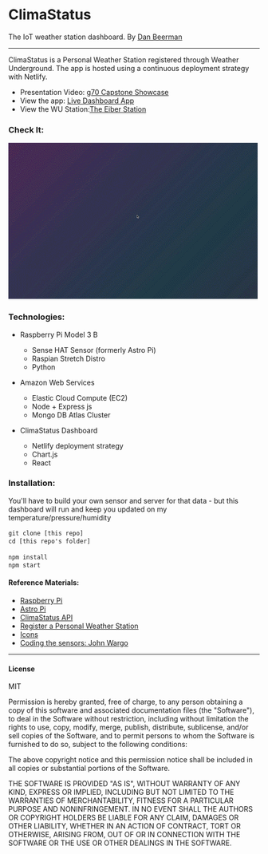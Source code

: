 # ClimaStatus
The IoT weather station dashboard. 
By [Dan Beerman](https://www.danbeerman.com)

---


ClimaStatus is a Personal Weather Station registered through Weather Underground. The app is hosted using a continuous deployment strategy with Netlify. 
- Presentation Video: [g70 Capstone Showcase](https://youtu.be/OQbGKI5RDhY)
- View the app: [Live Dashboard App](http://climastatus.netlify.com/)
- View the WU Station:[The Eiber Station](https://www.wunderground.com/personal-weather-station/dashboard?ID=KCODENVE579)

### Check It:

![Visual Aid](./climaStatus.gif)

### Technologies: 

  * Raspberry Pi Model 3 B
    - Sense HAT Sensor (formerly Astro Pi)
    - Raspian Stretch Distro
    - Python
    
  * Amazon Web Services
    - Elastic Cloud Compute (EC2)
    - Node + Express js
    - Mongo DB Atlas Cluster
    
  * ClimaStatus Dashboard
    - Netlify deployment strategy
    - Chart.js
    - React
    
### Installation:

You'll have to build your own sensor and server for that data - but this dashboard will run and keep you updated on my temperature/pressure/humidity

```
git clone [this repo]
cd [this repo's folder]

npm install
npm start
``` 

#### Reference Materials: 

- [Raspberry Pi](https://www.raspberrypi.org/)
- [Astro Pi](https://astro-pi.org/)
- [ClimaStatus API](https://github.com/lebeerman/ClimaStatus-API)
- [Register a Personal Weather Station](https://www.wunderground.com/personal-weather-station/)
- [Icons](https://www.flaticon.com/)
- [Coding the sensors: John Wargo](https://makezine.com/projects/raspberry-pi-weather-station-mount)

---
#### License

MIT

Permission is hereby granted, free of charge, to any person obtaining a copy of this software and associated documentation files (the "Software"), to deal in the Software without restriction, including without limitation the rights to use, copy, modify, merge, publish, distribute, sublicense, and/or sell copies of the Software, and to permit persons to whom the Software is furnished to do so, subject to the following conditions:

The above copyright notice and this permission notice shall be included in all copies or substantial portions of the Software.

THE SOFTWARE IS PROVIDED "AS IS", WITHOUT WARRANTY OF ANY KIND, EXPRESS OR IMPLIED, INCLUDING BUT NOT LIMITED TO THE WARRANTIES OF MERCHANTABILITY, FITNESS FOR A PARTICULAR PURPOSE AND NONINFRINGEMENT. IN NO EVENT SHALL THE AUTHORS OR COPYRIGHT HOLDERS BE LIABLE FOR ANY CLAIM, DAMAGES OR OTHER LIABILITY, WHETHER IN AN ACTION OF CONTRACT, TORT OR OTHERWISE, ARISING FROM, OUT OF OR IN CONNECTION WITH THE SOFTWARE OR THE USE OR OTHER DEALINGS IN THE SOFTWARE.




